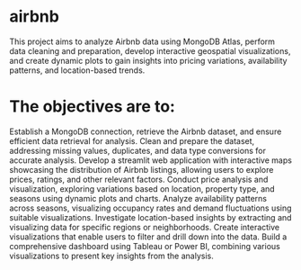 # airbnb

This project aims to analyze Airbnb data using MongoDB Atlas, perform data cleaning and preparation,
develop interactive geospatial visualizations, and create dynamic plots to gain insights into pricing variations, availability patterns, 
and location-based trends.

# The objectives are to: 
Establish a MongoDB connection, retrieve the Airbnb dataset, and ensure efficient data retrieval for analysis. 
Clean and prepare the dataset, addressing missing values, duplicates, and data type conversions for accurate analysis. 
Develop a streamlit web application with interactive maps showcasing the distribution of Airbnb listings, allowing users to explore prices, ratings, and other relevant factors. 
Conduct price analysis and visualization, exploring variations based on location, property type, and seasons using dynamic plots and charts.
Analyze availability patterns across seasons, visualizing occupancy rates and demand fluctuations using suitable visualizations. 
Investigate location-based insights by extracting and visualizing data for specific regions or neighborhoods. 
Create interactive visualizations that enable users to filter and drill down into the data. 
Build a comprehensive dashboard using Tableau or Power BI, combining various visualizations to present key insights from the analysis.
